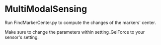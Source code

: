 # MultiModalSensing

Run FindMarkerCenter.py to compute the changes of the markers' center.

Make sure to change the parameters within setting_GelForce to your sensor's setting. 
